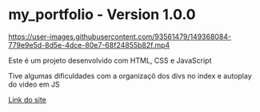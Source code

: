 # my_portfolio - Version 1.0.0

https://user-images.githubusercontent.com/93561479/149368084-779e9e5d-8d5e-4dce-80e7-68f24855b82f.mp4

Este é um projeto desenvolvido com HTML, CSS e JavaScript

Tive algumas dificuldades com a organizaçõ dos divs no index e autoplay do video em JS

[Link do site](https://lnkd.in/getFCegV)
